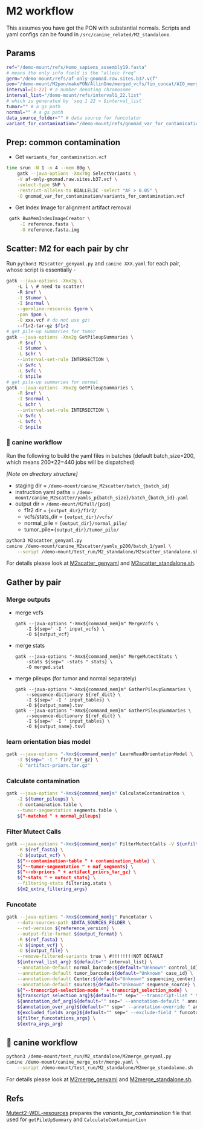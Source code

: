 # M2 workflow

This assumes you have got the PON with substantial normals. Scripts and yaml configs can be found in `/src/canine_related/M2_standalone`.

## Params

```bash
ref="/demo-mount/refs/Homo_sapiens_assembly19.fasta"
# means the only info field is the "alleic freq"
germ="/demo-mount/refs/af-only-gnomad.raw.sites.b37.vcf" 
pon="/demo-mount/M2pon/makePON/AllinOne/merged_vcfs/fin_concat/AIO_merged_PON.vcf"
interval=[1-22] # a number denoting chromosome
interval_list="/demo-mount/refs/interval1_22.list"
# which is generated by `seq 1 22 > $interval_list`
tumor="" # a gs path
normal="" # a gs path
data_source_folder="" # data source for funcotator
variant_for_contamination="/demo-mount/refs/gnomad_var_for_contamination/variants_for_contamination.vcf"
```

## Prep: common contamination

- Get `variants_for_contamination.vcf`

```bash
time srun -N 1 -n 4 --mem 80g \
	gatk --java-options -Xmx70g SelectVariants \
	-V af-only-gnomad.raw.sites.b37.vcf \
	-select-type SNP \
	-restrict-alleles-to BIALLELIC -select "AF > 0.05" \
	-O gnomad_var_for_contamination/variants_for_contamination.vcf
```

* Get Index Image for alignment artifact removal

```bash
 gatk BwaMemIndexImageCreator \
     -I reference.fasta \
     -O reference.fasta.img
```



## Scatter: M2 for each pair by chr

Run `python3 M2scatter_genyaml.py` and `canine XXX.yaml` for each pair, whose script is essentially - 

```bash
gatk --java-options -Xmx2g \ 
	-L 1 \ # need to scatter!
	-R $ref \
	-I $tumor \
	-I $normal \
	--germline-resources $germ \
	-pon $pon \
	-O xxx.vcf # do not use gz!
	--f1r2-tar-gz $f1r2
# get pile-up summaries for tumor
gatk --java-options -Xmx2g GetPileupSummaries \
	-R $ref \
	-I $tumor \
	-L $chr \
	--interval-set-rule INTERSECTION \
	-V $vfc \
	-L $vfc \
	-O $tpile
# get pile-up summaries for normal
gatk --java-options -Xmx2g GetPileupSummaries \
	-R $ref \
	-I $normal \
	-L $chr \
	--interval-set-rule INTERSECTION \
	-V $vfc \
	-L $vfc \
	-O $npile
```

 ### :dog: canine workflow​

Run the following to build the yaml files in batches (default batch_size=200, which means 200*22=440 jobs will be dispatched)  

*[Note on directory structure]*

- staging dir = `/demo-mount/canine_M2scatter/batch_{batch_id}`
- instruction yaml paths = `/demo-mount/canine_M2scatter/yamls_p{batch_size}/batch_{batch_id}.yaml`
- output dir = `/demo-mount/M2full/{pid}`
  - f1r2 dir = `{output_dir}/f1r2/`
  - vcfs/stats_dir = `{output_dir}/vcfs/`
  - normal_pile = `{output_dir}/normal_pile/`
  - tumor_pile=`{output_dir}/tumor_pile/`

```bash
python3 M2scatter_genyaml.py
canine /demo-mount/canine_M2scatter/yamls_p200/batch_1/yaml \
	--script /demo-mount/test_run/M2_standalone/M2scatter_standalone.sh
```

For details please look at [M2scatter_genyaml](/src/canine_related/M2_standalone/M2scatter_genyaml.py) and [M2scatter_standalone.sh](/src/canine_related/M2_standalone/M2scatter_standalone.sh).

## Gather by pair

### Merge outputs

* merge vcfs

  ```
  gatk --java-options "-Xmx${command_mem}m" MergeVcfs \
      -I ${sep=' -I ' input_vcfs} \
      -O ${output_vcf}
  ```

* merge stats

  ```
  gatk --java-options "-Xmx${command_mem}m" MergeMutectStats \
      -stats ${sep=" -stats " stats} \
      -O merged.stat
  ```

* merge pileups (for tumor and normal separately)

  ```
  gatk --java-options "-Xmx${command_mem}m" GatherPileupSummaries \
      --sequence-dictionary ${ref_dict} \
      -I ${sep=' -I ' input_tables} \
      -O ${output_name}.tsv
  gatk --java-options "-Xmx${command_mem}m" GatherPileupSummaries \
      --sequence-dictionary ${ref_dict} \
      -I ${sep=' -I ' input_tables} \
      -O ${output_name}.tsvl
  ```

### learn orientation bias model

```bash
gatk --java-options "-Xmx${command_mem}m" LearnReadOrientationModel \
    -I ${sep=" -I " f1r2_tar_gz} \
    -O "artifact-priors.tar.gz"
```

### Calculate contamination

```bash
gatk --java-options "-Xmx${command_mem}m" CalculateContamination \
    -I ${tumor_pileups} \
    -O contamination.table \
    --tumor-segmentation segments.table \
    ${"-matched " + normal_pileups}
```

### Filter Mutect Calls

```bash
gatk --java-options "-Xmx${command_mem}m" FilterMutectCalls -V ${unfiltered_vcf} \
    -R ${ref_fasta} \
    -O ${output_vcf} \
    ${"--contamination-table " + contamination_table} \
    ${"--tumor-segmentation " + maf_segments} \
    ${"--ob-priors " + artifact_priors_tar_gz} \
    ${"-stats " + mutect_stats} \
    --filtering-stats filtering.stats \
    ${m2_extra_filtering_args}
```

### Funcotate

```bash
gatk --java-options "-Xmx${command_mem}g" Funcotator \
    --data-sources-path $DATA_SOURCES_FOLDER \
    --ref-version ${reference_version} \
    --output-file-format ${output_format} \
    -R ${ref_fasta} \
    -V ${input_vcf} \
    -O ${output_file} \
    --remove-filtered-variants true \ #!!!!!!!!NOT DEFAULT
    ${interval_list_arg} ${default="" interval_list} \
    --annotation-default normal_barcode:${default="Unknown" control_id} \
    --annotation-default tumor_barcode:${default="Unknown" case_id} \
    --annotation-default Center:${default="Unknown" sequencing_center} \
    --annotation-default source:${default="Unknown" sequence_source} \
	${"--transcript-selection-mode " + transcript_selection_mode} \
	${transcript_selection_arg}${default="" sep=" --transcript-list " transcript_selection_list} \
	${annotation_def_arg}${default="" sep=" --annotation-default " annotation_defaults} \
	${annotation_over_arg}${default="" sep=" --annotation-override " annotation_overrides} \
	${excluded_fields_args}${default="" sep=" --exclude-field " funcotator_excluded_fields} \
	${filter_funcotations_args} \
	${extra_args_arg}
```

## :dog: canine workflow

```bash
python3 /demo-mount/test_run/M2_standalone/M2merge_genyaml.py
canine /demo-mount/canine_merge_ostr/merge.yaml \
	--script /demo-mount/test_run/M2_standalone/M2merge_standalone.sh
```

For details please look at [M2merge_genyaml](/src/canine_related/M2_standalone/M2merge_genyaml.py) and [M2merge_standalone.sh](/src/canine_related/M2_standalone/M2merge_standalone.sh).

## Refs

[Mutect2-WDL-resources](https://github.com/broadinstitute/gatk/blob/master/scripts/mutect2_wdl/mutect_resources.wdl) prepares the *variants_for_contamination* file that used for `getPileUpSummary` and `CalculateContanmiantion`


